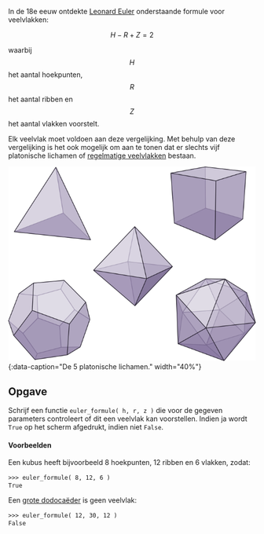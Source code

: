 In de 18e eeuw ontdekte <a href="https://nl.wikipedia.org/wiki/Leonhard_Euler" target="_blank">Leonard Euler</a> onderstaande formule voor veelvlakken:

$$
    H - R + Z = 2
$$

waarbij $$H$$ het aantal hoekpunten, $$R$$ het aantal ribben en $$Z$$ het aantal vlakken voorstelt.

Elk veelvlak moet voldoen aan deze vergelijking. Met behulp van deze vergelijking is het ook mogelijk om aan te tonen dat er slechts vijf platonische lichamen of <a href="https://nl.wikipedia.org/wiki/Regelmatig_veelvlak" target="_blank">regelmatige veelvlakken</a> bestaan.

![De 5 platonische lichamen.](media/platonic.png "Afbeelding door Drummyfish op Wikimedia."){:data-caption="De 5 platonische lichamen." width="40%"}


## Opgave
Schrijf een functie `euler_formule( h, r, z )` die voor de gegeven parameters controleert of dit een veelvlak kan voorstellen. Indien ja wordt `True` op het scherm afgedrukt, indien niet `False`.

#### Voorbeelden
Een kubus heeft bijvoorbeeld 8 hoekpunten, 12 ribben en 6 vlakken, zodat:
```
>>> euler_formule( 8, 12, 6 )
True
```
Een <a href="https://nl.wikipedia.org/wiki/Grote_dodeca%C3%ABder" target="_blank">grote dodocaëder</a> is geen veelvlak:
```
>>> euler_formule( 12, 30, 12 )
False
```